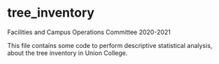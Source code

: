 # tree_inventory
Facilities and Campus Operations Committee 2020-2021

This file contains some code to perform descriptive statistical analysis, about the tree inventory in Union College.
